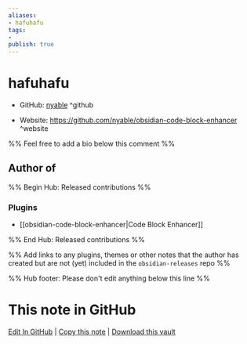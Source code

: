 ```yaml
---
aliases:
- hafuhafu
tags:
- 
publish: true
---
```


# hafuhafu

- GitHub: [nyable](https://github.com/nyable/) ^github
<!-- - Discord: `@` ^discord-->
- Website: <https://github.com/nyable/obsidian-code-block-enhancer> ^website
<!-- - [[Publish sites|Publish site]]: ^publish-->

%% Feel free to add a bio below this comment %%


## Author of

%% Begin Hub: Released contributions %%
### Plugins
- [[obsidian-code-block-enhancer|Code Block Enhancer]]

%% End Hub: Released contributions %%

%% Add links to any plugins, themes or other notes that the author has created but are not (yet) included in the `obsidian-releases` repo %%

<!--
### Unlisted plugins
-->

<!--
### Others

- 
-->

<!--
## Sponsor this author

- [[GitHub sponsors]]: [Sponsor @nyable on GitHub Sponsors](https://github.com/sponsors/nyable) ^github-sponsor
- [[Buy me a coffee]]: ^buy-me-a-coffee
- [[PayPal]]: ^paypal
- [[Patreon]]: ^patreon

-->

<!--
## Follow this author

- [[YouTube Channels|On YouTube]]: ^youtube
- Twitter: ^twitter
- ...
-->

%% Hub footer: Please don't edit anything below this line %%

# This note in GitHub

<span class="git-footer">[Edit In GitHub](https://github.dev/obsidian-community/obsidian-hub/blob/main/01%20-%20Community/People/nyable.md "git-hub-edit-note") | [Copy this note](https://raw.githubusercontent.com/obsidian-community/obsidian-hub/main/01%20-%20Community/People/nyable.md "git-hub-copy-note") | [Download this vault](https://github.com/obsidian-community/obsidian-hub/archive/refs/heads/main.zip "git-hub-download-vault") </span>

